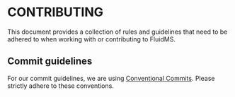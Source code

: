 # CONTRIBUTING

This document provides a collection of rules and guidelines that need to be adhered to when working with or contributing to FluidMS.

## Commit guidelines

For our commit guidelines, we are using [Conventional Commits](https://www.conventionalcommits.org/). Please strictly adhere to these conventions.

